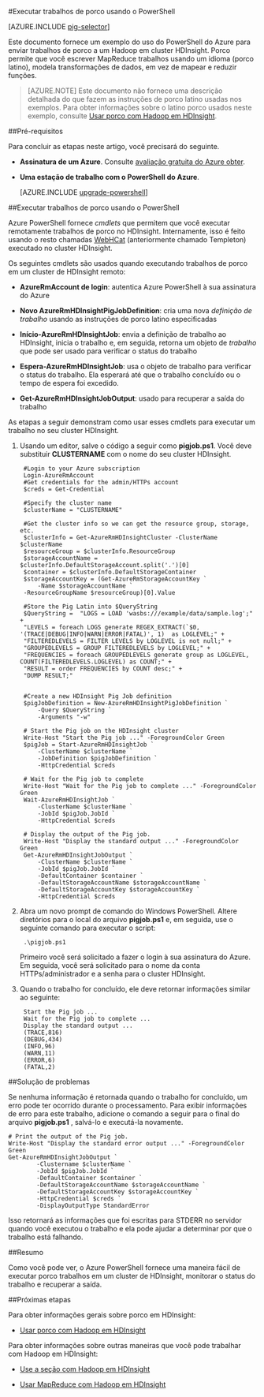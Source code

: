 <properties
   pageTitle="Usar Hadoop porco com PowerShell no HDInsight | Microsoft Azure"
   description="Saiba como enviar trabalhos de porco para um cluster de Hadoop em HDInsight usando o PowerShell do Azure."
   services="hdinsight"
   documentationCenter=""
   authors="Blackmist"
   manager="jhubbard"
   editor="cgronlun"
    tags="azure-portal"/>

<tags
   ms.service="hdinsight"
   ms.devlang="na"
   ms.topic="article"
   ms.tgt_pltfrm="na"
   ms.workload="big-data"
   ms.date="10/11/2016"
   ms.author="larryfr"/>

#<a name="run-pig-jobs-using-powershell"></a>Executar trabalhos de porco usando o PowerShell

[AZURE.INCLUDE [pig-selector](../../includes/hdinsight-selector-use-pig.md)]

Este documento fornece um exemplo do uso do PowerShell do Azure para enviar trabalhos de porco a um Hadoop em cluster HDInsight. Porco permite que você escrever MapReduce trabalhos usando um idioma (porco latino), modela transformações de dados, em vez de mapear e reduzir funções.

> [AZURE.NOTE] Este documento não fornece uma descrição detalhada do que fazem as instruções de porco latino usadas nos exemplos. Para obter informações sobre o latino porco usados neste exemplo, consulte [Usar porco com Hadoop em HDInsight](hdinsight-use-pig.md).

##<a id="prereq"></a>Pré-requisitos

Para concluir as etapas neste artigo, você precisará do seguinte.

- **Assinatura de um Azure**. Consulte [avaliação gratuita do Azure obter](https://azure.microsoft.com/documentation/videos/get-azure-free-trial-for-testing-hadoop-in-hdinsight/).
- **Uma estação de trabalho com o PowerShell do Azure**.

    [AZURE.INCLUDE [upgrade-powershell](../../includes/hdinsight-use-latest-powershell.md)]


##<a id="powershell"></a>Executar trabalhos de porco usando o PowerShell

Azure PowerShell fornece *cmdlets* que permitem que você executar remotamente trabalhos de porco no HDInsight. Internamente, isso é feito usando o resto chamadas [WebHCat](https://cwiki.apache.org/confluence/display/Hive/WebHCat) (anteriormente chamado Templeton) executado no cluster HDInsight.

Os seguintes cmdlets são usados quando executando trabalhos de porco em um cluster de HDInsight remoto:

* **AzureRmAccount de login**: autentica Azure PowerShell à sua assinatura do Azure

* **Novo AzureRmHDInsightPigJobDefinition**: cria uma nova *definição de trabalho* usando as instruções de porco latino especificadas

* **Início-AzureRmHDInsightJob**: envia a definição de trabalho ao HDInsight, inicia o trabalho e, em seguida, retorna um objeto de *trabalho* que pode ser usado para verificar o status do trabalho

* **Espera-AzureRmHDInsightJob**: usa o objeto de trabalho para verificar o status do trabalho. Ela esperará até que o trabalho concluído ou o tempo de espera foi excedido.

* **Get-AzureRmHDInsightJobOutput**: usado para recuperar a saída do trabalho

As etapas a seguir demonstram como usar esses cmdlets para executar um trabalho no seu cluster HDInsight.

1. Usando um editor, salve o código a seguir como **pigjob.ps1**. Você deve substituir **CLUSTERNAME** com o nome do seu cluster HDInsight.

        #Login to your Azure subscription
        Login-AzureRmAccount
        #Get credentials for the admin/HTTPs account
        $creds = Get-Credential

        #Specify the cluster name
        $clusterName = "CLUSTERNAME"
        
        #Get the cluster info so we can get the resource group, storage, etc.
        $clusterInfo = Get-AzureRmHDInsightCluster -ClusterName $clusterName
        $resourceGroup = $clusterInfo.ResourceGroup
        $storageAccountName = $clusterInfo.DefaultStorageAccount.split('.')[0]
        $container = $clusterInfo.DefaultStorageContainer
        $storageAccountKey = (Get-AzureRmStorageAccountKey `
            -Name $storageAccountName `
        -ResourceGroupName $resourceGroup)[0].Value

        #Store the Pig Latin into $QueryString
        $QueryString =  "LOGS = LOAD 'wasbs:///example/data/sample.log';" +
        "LEVELS = foreach LOGS generate REGEX_EXTRACT(`$0, '(TRACE|DEBUG|INFO|WARN|ERROR|FATAL)', 1)  as LOGLEVEL;" +
        "FILTEREDLEVELS = FILTER LEVELS by LOGLEVEL is not null;" +
        "GROUPEDLEVELS = GROUP FILTEREDLEVELS by LOGLEVEL;" +
        "FREQUENCIES = foreach GROUPEDLEVELS generate group as LOGLEVEL, COUNT(FILTEREDLEVELS.LOGLEVEL) as COUNT;" +
        "RESULT = order FREQUENCIES by COUNT desc;" +
        "DUMP RESULT;"


        #Create a new HDInsight Pig Job definition
        $pigJobDefinition = New-AzureRmHDInsightPigJobDefinition `
            -Query $QueryString `
            -Arguments "-w"

        # Start the Pig job on the HDInsight cluster
        Write-Host "Start the Pig job ..." -ForegroundColor Green
        $pigJob = Start-AzureRmHDInsightJob `
            -ClusterName $clusterName `
            -JobDefinition $pigJobDefinition `
            -HttpCredential $creds

        # Wait for the Pig job to complete
        Write-Host "Wait for the Pig job to complete ..." -ForegroundColor Green
        Wait-AzureRmHDInsightJob `
            -ClusterName $clusterName `
            -JobId $pigJob.JobId `
            -HttpCredential $creds

        # Display the output of the Pig job.
        Write-Host "Display the standard output ..." -ForegroundColor Green
        Get-AzureRmHDInsightJobOutput `
            -ClusterName $clusterName `
            -JobId $pigJob.JobId `
            -DefaultContainer $container `
            -DefaultStorageAccountName $storageAccountName `
            -DefaultStorageAccountKey $storageAccountKey `
            -HttpCredential $creds

2. Abra um novo prompt de comando do Windows PowerShell. Altere diretórios para o local do arquivo **pigjob.ps1** e, em seguida, use o seguinte comando para executar o script:

        .\pigjob.ps1
        
    Primeiro você será solicitado a fazer o login à sua assinatura do Azure. Em seguida, você será solicitado para o nome da conta HTTPs/administrador e a senha para o cluster HDInsight.

7. Quando o trabalho for concluído, ele deve retornar informações similar ao seguinte:

        Start the Pig job ...
        Wait for the Pig job to complete ...
        Display the standard output ...
        (TRACE,816)
        (DEBUG,434)
        (INFO,96)
        (WARN,11)
        (ERROR,6)
        (FATAL,2)

##<a id="troubleshooting"></a>Solução de problemas

Se nenhuma informação é retornada quando o trabalho for concluído, um erro pode ter ocorrido durante o processamento. Para exibir informações de erro para este trabalho, adicione o comando a seguir para o final do arquivo **pigjob.ps1** , salvá-lo e executá-la novamente.

    # Print the output of the Pig job.
    Write-Host "Display the standard error output ..." -ForegroundColor Green
    Get-AzureRmHDInsightJobOutput `
            -Clustername $clusterName `
            -JobId $pigJob.JobId `
            -DefaultContainer $container `
            -DefaultStorageAccountName $storageAccountName `
            -DefaultStorageAccountKey $storageAccountKey `
            -HttpCredential $creds `
            -DisplayOutputType StandardError

Isso retornará as informações que foi escritas para STDERR no servidor quando você executou o trabalho e ela pode ajudar a determinar por que o trabalho está falhando.

##<a id="summary"></a>Resumo

Como você pode ver, o Azure PowerShell fornece uma maneira fácil de executar porco trabalhos em um cluster de HDInsight, monitorar o status do trabalho e recuperar a saída.

##<a id="nextsteps"></a>Próximas etapas

Para obter informações gerais sobre porco em HDInsight:

* [Usar porco com Hadoop em HDInsight](hdinsight-use-pig.md)

Para obter informações sobre outras maneiras que você pode trabalhar com Hadoop em HDInsight:

* [Use a seção com Hadoop em HDInsight](hdinsight-use-hive.md)

* [Usar MapReduce com Hadoop em HDInsight](hdinsight-use-mapreduce.md)
